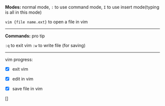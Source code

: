 **Modes:** normal mode, `:` to use command mode, `I` to use insert mode(typing is all in this mode)

`vim {file name.ext}` to open a file in vim

* * *

**Commands:**
pro tip

`:q` to exit vim
`:w` to write file (for saving)

---

vim progress:
- [x] exit vim
- [x] edit in vim
- [x] save file in vim


[]
